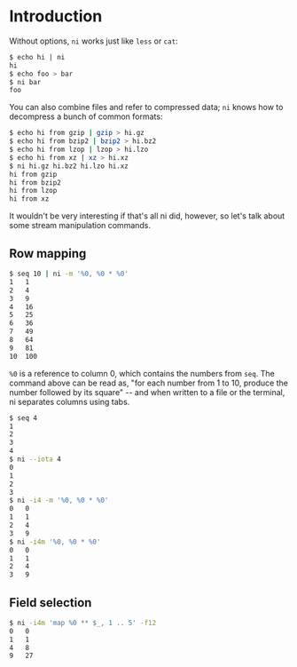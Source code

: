 # Introduction
Without options, `ni` works just like `less` or `cat`:

```sh
$ echo hi | ni
hi
$ echo foo > bar
$ ni bar
foo
```

You can also combine files and refer to compressed data; `ni` knows how to
decompress a bunch of common formats:

```sh
$ echo hi from gzip | gzip > hi.gz
$ echo hi from bzip2 | bzip2 > hi.bz2
$ echo hi from lzop | lzop > hi.lzo
$ echo hi from xz | xz > hi.xz
$ ni hi.gz hi.bz2 hi.lzo hi.xz
hi from gzip
hi from bzip2
hi from lzop
hi from xz
```

It wouldn't be very interesting if that's all ni did, however, so let's talk
about some stream manipulation commands.

## Row mapping
```sh
$ seq 10 | ni -m '%0, %0 * %0'
1	1
2	4
3	9
4	16
5	25
6	36
7	49
8	64
9	81
10	100
```

`%0` is a reference to column 0, which contains the numbers from `seq`. The
command above can be read as, "for each number from 1 to 10, produce the number
followed by its square" -- and when written to a file or the terminal, ni
separates columns using tabs.

```sh
$ seq 4
1
2
3
4
$ ni --iota 4
0
1
2
3
$ ni -i4 -m '%0, %0 * %0'
0	0
1	1
2	4
3	9
$ ni -i4m '%0, %0 * %0'
0	0
1	1
2	4
3	9
```

## Field selection
```sh
$ ni -i4m 'map %0 ** $_, 1 .. 5' -f12
0	0
1	1
4	8
9	27
```
